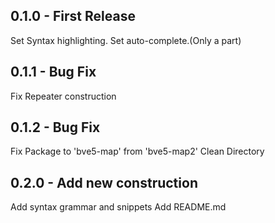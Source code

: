 ## 0.1.0 - First Release
  Set Syntax highlighting.
  Set auto-complete.(Only a part)
## 0.1.1 - Bug Fix
  Fix Repeater construction
## 0.1.2 - Bug Fix
  Fix Package to 'bve5-map' from 'bve5-map2'
  Clean Directory
## 0.2.0 - Add new construction
  Add syntax grammar and snippets
  Add README.md
